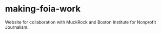 # making-foia-work
Website for collaboration with MuckRock and Boston Institute for Nonprofit Journalism.
